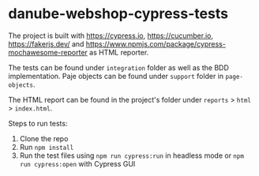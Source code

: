 # danube-webshop-cypress-tests

The project is built with https://cypress.io, https://cucumber.io, https://fakerjs.dev/ and https://www.npmjs.com/package/cypress-mochawesome-reporter as HTML reporter.

The tests can be found under `integration` folder as well as the BDD implementation. Paje objects can be found under `support` folder in `page-objects`.

The HTML report can be found in the project's folder under `reports` > `html` > `index.html`.

Steps to run tests:

1. Clone the repo
2. Run `npm install`
3. Run the test files using `npm run cypress:run` in headless mode or `npm run cypress:open` with Cypress GUI
